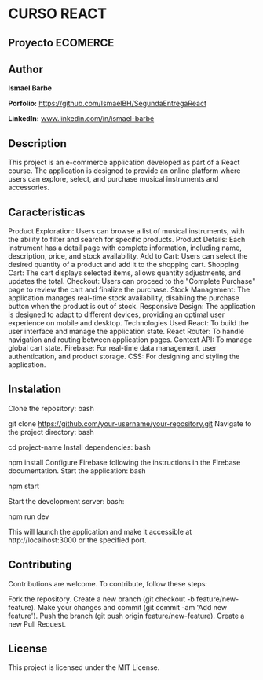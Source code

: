 # CURSO REACT 
## Proyecto ECOMERCE

## Author
**Ismael Barbe**

**Porfolio:** https://github.com/IsmaelBH/SegundaEntregaReact

**LinkedIn:** www.linkedin.com/in/ismael-barbé

## Description

This project is an e-commerce application developed as part of a React course. The application is designed to provide an online platform where users can explore, select, and purchase musical instruments and accessories.

## Características
Product Exploration: Users can browse a list of musical instruments, with the ability to filter and search for specific products.
Product Details: Each instrument has a detail page with complete information, including name, description, price, and stock availability.
Add to Cart: Users can select the desired quantity of a product and add it to the shopping cart.
Shopping Cart: The cart displays selected items, allows quantity adjustments, and updates the total.
Checkout: Users can proceed to the "Complete Purchase" page to review the cart and finalize the purchase.
Stock Management: The application manages real-time stock availability, disabling the purchase button when the product is out of stock.
Responsive Design: The application is designed to adapt to different devices, providing an optimal user experience on mobile and desktop.
Technologies Used
React: To build the user interface and manage the application state.
React Router: To handle navigation and routing between application pages.
Context API: To manage global cart state.
Firebase: For real-time data management, user authentication, and product storage.
CSS: For designing and styling the application.

## Instalation

Clone the repository:
bash

git clone https://github.com/your-username/your-repository.git
Navigate to the project directory:
bash

cd project-name
Install dependencies:
bash

npm install
Configure Firebase following the instructions in the Firebase documentation.
Start the application:
bash

npm start

Start the development server:
bash:

npm run dev

This will launch the application and make it accessible at http://localhost:3000 or the specified port.

## Contributing
Contributions are welcome. To contribute, follow these steps:

Fork the repository.
Create a new branch (git checkout -b feature/new-feature).
Make your changes and commit (git commit -am 'Add new feature').
Push the branch (git push origin feature/new-feature).
Create a new Pull Request.

## License
This project is licensed under the MIT License.
